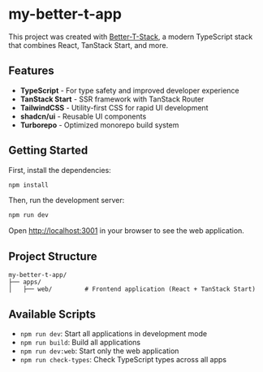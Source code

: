 # my-better-t-app

This project was created with [Better-T-Stack](https://github.com/AmanVarshney01/create-better-t-stack), a modern TypeScript stack that combines React, TanStack Start, and more.

## Features

- **TypeScript** - For type safety and improved developer experience
- **TanStack Start** - SSR framework with TanStack Router
- **TailwindCSS** - Utility-first CSS for rapid UI development
- **shadcn/ui** - Reusable UI components
- **Turborepo** - Optimized monorepo build system

## Getting Started

First, install the dependencies:

```bash
npm install
```


Then, run the development server:

```bash
npm run dev
```

Open [http://localhost:3001](http://localhost:3001) in your browser to see the web application.







## Project Structure

```
my-better-t-app/
├── apps/
│   ├── web/         # Frontend application (React + TanStack Start)
```

## Available Scripts

- `npm run dev`: Start all applications in development mode
- `npm run build`: Build all applications
- `npm run dev:web`: Start only the web application
- `npm run check-types`: Check TypeScript types across all apps
